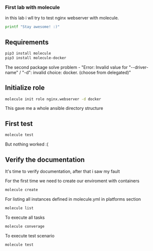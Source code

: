 ### First lab with molecule
in this lab i wll try to test nginx webserver with molecule. 

```bash
printf "Stay awesome! :)"
```

## Requirements
```bash
pip3 install molecule
pip3 install molecule-docker
```
The second package solve problem - "Error: Invalid value for "--driver-name" / "-d": invalid choice: docker. (choose from delegated)"

## Initialize role

```bash
molecule init role nginx.webserver -d docker
```

This gave me a whole ansible directory structure

## First test

```bash
molecule test
```

But nothing worked :(

## Verify the documentation
It's time to verify documentation, after that i saw my fault

For the first time we need to create our enviroment with containers
```bash
molecule create
```
For listing all instances defined in molecule.yml in platforms section
```bash
molecule list
```
To execute all tasks 
```bash
molecule converage
```

To execute test scenario
```bash
molecule test
```